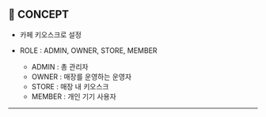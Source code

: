 ## 📜 CONCEPT 

- 카페 키오스크로 설정

- ROLE : ADMIN, OWNER, STORE, MEMBER
  - ADMIN : 총 관리자
  - OWNER : 매장를 운영하는 운영자
  - STORE : 매장 내 키오스크
  - MEMBER : 개인 기기 사용자

----------

